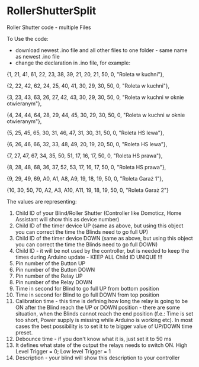 # RollerShutterSplit
Roller Shutter code - multiple Files


To Use the code:
- download newest .ino file and all other files to one folder - same name as newest .ino file
- change the declaration in .ino file, for example:



{1, 21, 41, 61, 22, 23, 38, 39, 21, 20, 21, 50, 0, "Roleta w kuchni"},

{2, 22, 42, 62, 24, 25, 40, 41, 30, 29, 30, 50, 0, "Roleta w kuchni"},

{3, 23, 43, 63, 26, 27, 42, 43, 30, 29, 30, 50, 0, "Roleta w kuchni w oknie otwieranym"},

{4, 24, 44, 64, 28, 29, 44, 45, 30, 29, 30, 50, 0, "Roleta w kuchni w oknie otwieranym"},

{5, 25, 45, 65, 30, 31, 46, 47, 31, 30, 31, 50, 0, "Roleta HS lewa"},

{6, 26, 46, 66, 32, 33, 48, 49, 20, 19, 20, 50, 0, "Roleta HS lewa"},

{7, 27, 47, 67, 34, 35, 50, 51, 17, 16, 17, 50, 0, "Roleta HS prawa"},

{8, 28, 48, 68, 36, 37, 52, 53, 17, 16, 17, 50, 0, "Roleta HS prawa"},

{9, 29, 49, 69, A0, A1, A8, A9, 19, 18, 19, 50, 0, "Roleta Garaż 1"},

{10, 30, 50, 70, A2, A3, A10, A11, 19, 18, 19, 50, 0, "Roleta Garaż 2"}





The values are representing:
1. Child ID of your Blind/Roller Shutter (Controller like Domoticz, Home Assistant will show this as device number)
2. Child ID of the timer device UP (same as above, but using this object you can correct the time the Blinds need to go full UP)
3. Child ID of the timer device DOWN (same as above, but using this object you can correct the time the Blinds need to go full DOWN)
4. Child ID - it will be not used by the controller, but is needed to keep the times during Arduino update - KEEP ALL Child ID UNIQUE !!!
5. Pin number of the Button UP
6. Pin number of the Button DOWN
7. Pin number of the Relay UP
8. Pin number of the Relay DOWN
9. Time in second for Blind to go full UP from bottom position
10. Time in second for Blind to go full DOWN from top position
11. Calibration time - this time is defining how long the relay is going to be ON after the Blind reach the UP or DOWN position - there are some situation, when the Blinds cannot reach the end position (f.e.: Time is set too short, Power supply is missing while Arduino is working etc). In most cases the best possibility is to set it to te bigger value of UP/DOWN time preset.
12. Debounce time - if you don't know what it is, just set it to 50 ms
13. It defines what state of the output the relays needs to switch ON. High Level Trigger = 0; Low level Trigger = 1
14. Description - your blind will show this description to your controller
